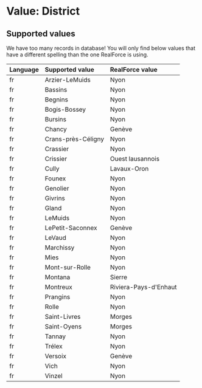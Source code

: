 # Value: District

## Supported values

We have too many records in database!
You will only find below values that have a different spelling than the one RealForce is using.

| Language | Supported value | RealForce value |
| :--- | :--- | :--- |
| fr | Arzier-LeMuids | Nyon |
| fr | Bassins | Nyon |
| fr | Begnins | Nyon |
| fr | Bogis-Bossey | Nyon |
| fr | Bursins | Nyon |
| fr | Chancy | Genève |
| fr | Crans-près-Céligny | Nyon |
| fr | Crassier | Nyon |
| fr | Crissier | Ouest lausannois |
| fr | Cully | Lavaux-Oron |
| fr | Founex | Nyon |
| fr | Genolier | Nyon |
| fr | Givrins | Nyon |
| fr | Gland | Nyon |
| fr | LeMuids | Nyon |
| fr | LePetit-Saconnex | Genève |
| fr | LeVaud | Nyon |
| fr | Marchissy | Nyon |
| fr | Mies | Nyon |
| fr | Mont-sur-Rolle | Nyon |
| fr | Montana | Sierre |
| fr | Montreux | Riviera-Pays-d'Enhaut |
| fr | Prangins | Nyon |
| fr | Rolle | Nyon |
| fr | Saint-Livres | Morges |
| fr | Saint-Oyens | Morges |
| fr | Tannay | Nyon |
| fr | Trélex | Nyon |
| fr | Versoix | Genève |
| fr | Vich | Nyon |
| fr | Vinzel | Nyon |
